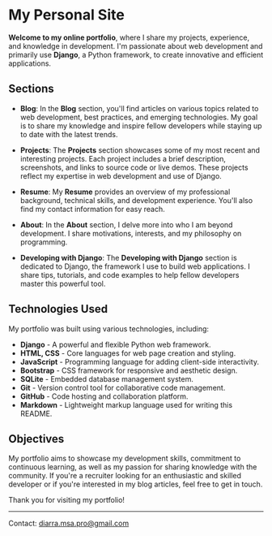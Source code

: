 # My Personal Site

**Welcome to my online portfolio**, where I share my projects, experience, and knowledge in development. I'm passionate about web development and primarily use **Django**, a Python framework, to create innovative and efficient applications.

## Sections

- **Blog**: In the **Blog** section, you'll find articles on various topics related to web development, best practices, and emerging technologies. My goal is to share my knowledge and inspire fellow developers while staying up to date with the latest trends.

- **Projects**: The **Projects** section showcases some of my most recent and interesting projects. Each project includes a brief description, screenshots, and links to source code or live demos. These projects reflect my expertise in web development and use of Django.

- **Resume**: My **Resume** provides an overview of my professional background, technical skills, and development experience. You'll also find my contact information for easy reach.

- **About**: In the **About** section, I delve more into who I am beyond development. I share motivations, interests, and my philosophy on programming.

- **Developing with Django**: The **Developing with Django** section is dedicated to Django, the framework I use to build web applications. I share tips, tutorials, and code examples to help fellow developers master this powerful tool.

## Technologies Used

My portfolio was built using various technologies, including:

- **Django** - A powerful and flexible Python web framework.
- **HTML, CSS** - Core languages for web page creation and styling.
- **JavaScript** - Programming language for adding client-side interactivity.
- **Bootstrap** - CSS framework for responsive and aesthetic design.
- **SQLite** - Embedded database management system.
- **Git** - Version control tool for collaborative code management.
- **GitHub** - Code hosting and collaboration platform.
- **Markdown** - Lightweight markup language used for writing this README.

## Objectives

My portfolio aims to showcase my development skills, commitment to continuous learning, as well as my passion for sharing knowledge with the community. If you're a recruiter looking for an enthusiastic and skilled developer or if you're interested in my blog articles, feel free to get in touch.

Thank you for visiting my portfolio!

---
Contact: [diarra.msa.pro@gmail.com](mailto:diarra.msa.pro@gmail.com)
